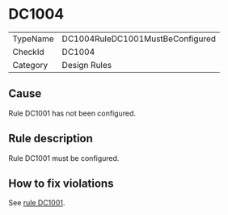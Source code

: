 # DC1004

<table>
<tr>
  <td>TypeName</td>
  <td>DC1004RuleDC1001MustBeConfigured</td>
</tr>
<tr>
  <td>CheckId</td>
  <td>DC1004</td>
</tr>
<tr>
  <td>Category</td>
  <td>Design Rules</td>
</tr>
</table>

## Cause

Rule DC1001 has not been configured.

## Rule description

Rule DC1001 must be configured.


## How to fix violations

See [rule DC1001](./DC1001.md).
